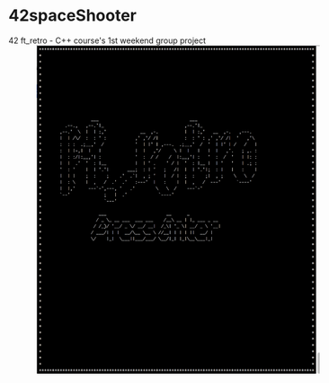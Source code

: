 # 42spaceShooter
42 ft_retro - C++ course's 1st weekend group project
<img src="https://github.com/yakuseishou/42spaceShooter/blob/master/markdownIMG/Title.png" alt="title page" style="float: left; margin-left: 10%;"/>
